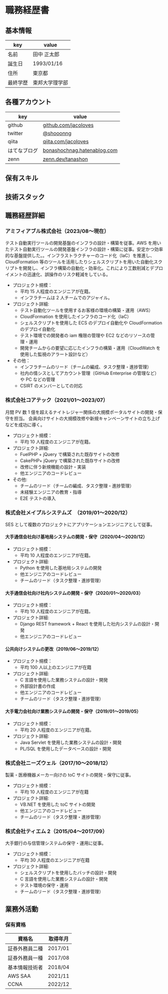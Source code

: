 # 職務経歴書

## 基本情報

| key      | value          |
| -------- | -------------- |
| 名前     | 田中 正太郎    |
| 誕生日   | 1993/01/16     |
| 住所     | 東京都         |
| 最終学歴 | 東邦大学理学部 |

## 各種アカウント

| key          | value                                                               |
| ------------ | ------------------------------------------------------------------- |
| github       | [github.com/jacoloves](https://github.com/jacoloves)                |
| twitter      | [@shooonng](https://twitter.com/shooonng)                           |
| qiita        | [qiita.com/jacoloves](https://qiita.com/jacoloves)                  |
| はてなブログ | [bonashochnag.hatenablog.com](https://bonashochang.hatenablog.com/) |
| zenn         | [zenn.dev/tanashon](https://zenn.dev/tanashon)                      |

## 保有スキル

## 技術スタック

## 職務経歴詳細

### アミフィアブル株式会社（2023/08〜現在）

テスト自動実行ツールの開発基盤のインフラの設計・構築を従事。AWS を用いたテスト自動実行ツールの開発基盤インフラの設計・構築に従事。安定かつ効率的な基盤提供した。。インフラストラクチャーのコード化（IaC）を推進し、CloudFormation 等のツールを活用したりシェルスクリプトを用いた自動化スクリプトを開発し、インフラ構築の自動化・効率化。これにより工数削減とデプロイメントの迅速化、誤操作のリスク軽減をしている。

- プロジェクト規模：
  - 平均 15 人程度のエンジニアが在籍。
  - インフラチームは 2 人チームでのアジャイル。
- プロジェクト詳細:
  - テスト自動化ツールを使用するお客様の環境の構築・運用（AWS）
  - CloudFormation を使用したインフラのコード化（IaC）
  - シェルスクリプトを使用した ECS のデプロイ自動化や CloudFormation のデプロイ自動化
  - テスト環境での開発者の iam 権限の管理や EC2 などのリソースの管理・運用
  - 開発チームからの要望に応じたインフラの構築・運用（CloudWatch を使用した監視のアラート設計など）
- その他：
  - インフラチームのリード（チームの編成、タスク整理・進捗管理）
  - 社内の情シスとしてアカウント管理（GitHub Enterprise の管理など）や PC などの管理
  - CSIRT のメンバーとしての対応

### 株式会社コアテック（2021/01〜2023/07）

月間 PV 数 1 億を超えるナイトレジャー関係の大規模ポータルサイトの開発・保守を担当。
会員向けサイトの大規模改修や新規キャンペーンサイトの立ち上げなどを成功に導く。

- プロジェクト規模：
  - 平均 10 人程度のエンジニアが在籍。
- プロジェクト詳細:
  - FuelPHP + jQuery で構築された既存サイトの改修
  - CakePHP+ jQuery で構築された既存サイトの改修
  - 改修に伴う新規機能の設計・実装
  - 他エンジニアのコードレビュー
- その他:
  - チームのリード（チームの編成、タスク整理・進捗管理）
  - 未経験エンジニアの教育・指導
  - E2E テストの導入

### 株式会社メイプルシステムズ　（2019/01〜2020/12）

SES として複数のプロジェクトにアプリケーションエンジニアとして従事。

#### 大手通信会社向け基地局システムの開発・保守（2020/04〜2020/12）

- プロジェクト規模：
  - 平均 10 人程度のエンジニアが在籍。
- プロジェクト詳細:
  - Python を使用した基地局システムの開発
  - 他エンジニアのコードレビュー
  - チームのリード（タスク整理・進捗管理）

#### 大手通信会社向け社内システムの開発・保守（2020/01〜2020/03）

- プロジェクト規模：
  - 平均 10 人程度のエンジニアが在籍。
- プロジェクト詳細:
  - Django REST framework + React を使用した社内システムの設計・開発
  - 他エンジニアのコードレビュー

#### 公共向けシステムの更改（2019/06〜2019/12）

- プロジェクト規模：
  - 平均 100 人以上のエンジニアが在籍
- プロジェクト詳細:
  - C 言語を使用した業務システムの設計・開発
  - 外部設計書の作成
  - 他エンジニアのコードレビュー
  - チームのリード（タスク整理・進捗管理）

#### 大手電力会社向け業務システムの開発・保守（2019/01〜2019/05）

- プロジェクト規模：
  - 平均 20 人程度のエンジニアが在籍。
- プロジェクト詳細:
  - Java Servlet を使用した業務システムの設計・開発
  - PL/SQL を使用したデータベースの設計・開発

### 株式会社ニーズウェル（2017/10〜2018/12）

製薬・医療機器メーカー向けの toC サイトの開発・保守に従事。

- プロジェクト規模：
  - 平均 10 人程度のエンジニアが在籍
- プロジェクト詳細:
  - VB.NET を使用した toC サイトの開発
  - 他エンジニアのコードレビュー
  - チームのリード（タスク整理・進捗管理）

### 株式会社ティエム 2（2015/04〜2017/09）

大手銀行の与信管理システムの保守・運用に従事。

- プロジェクト規模：
  - 平均 30 人程度のエンジニアが在籍
- プロジェクト詳細:
  - シェルスクリプトを使用したバッチの設計・開発
  - C 言語を使用した業務システムの設計・開発
  - テスト環境の保守・運用
  - チームのリード（タスク整理・進捗管理）

## 業務外活動

### 保有資格

| 資格名         | 取得年月 |
| -------------- | -------- |
| 証券外務員二種 | 2017/01  |
| 証券外務員一種 | 2017/08  |
| 基本情報技術者 | 2018/04  |
| AWS SAA        | 2021/11  |
| CCNA           | 2022/12  |

